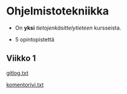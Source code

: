 # Ohjelmistotekniikka

- On **yksi** *tietojenkäsittelytieteen* kursseista.

- 5 opintopistettä

## Viikko 1

[gitlog.txt](https://github.com/tikuisma/ot-harjoitustyo/blob/master/laskarit/viikko1/gitlog.txt)

[komentorivi.txt](https://github.com/tikuisma/ot-harjoitustyo/blob/master/laskarit/viikko1/komentorivi.txt)


